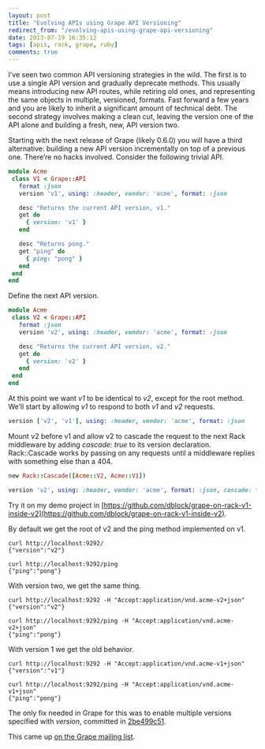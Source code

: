 ```yaml
---
layout: post
title: "Evolving APIs using Grape API Versioning"
redirect_from: "/evolving-apis-using-grape-api-versioning"
date: 2013-07-19 16:35:12
tags: [apis, rack, grape, ruby]
comments: true
---
```

I’ve seen two common API versioning strategies in the wild. The first is to use a single API version and gradually deprecate methods. This usually means introducing new API routes, while retiring old ones, and representing the same objects in multiple, versioned, formats. Fast forward a few years and you are likely to inherit a significant amount of technical debt. The second strategy involves making a clean cut, leaving the version one of the API alone and building a fresh, new, API version two.

Starting with the next release of Grape (likely 0.6.0) you will have a third alternative: building a new API version incrementally on top of a previous one. There’re no hacks involved. Consider the following trivial API.

```ruby
module Acme
 class V1 < Grape::API
   format :json
   version 'v1', using: :header, vendor: 'acme', format: :json

   desc "Returns the current API version, v1."
   get do
     { version: 'v1' }
   end

   desc "Returns pong."
   get "ping" do
     { ping: "pong" }
   end
 end
end
```

Define the next API version.

```ruby
module Acme
 class V2 < Grape::API
   format :json
   version 'v2', using: :header, vendor: 'acme', format: :json

   desc "Returns the current API version, v2."
   get do
     { version: 'v2' }
   end
 end
end
```

At this point we want _v1_ to be identical to _v2_, except for the root method. We’ll start by allowing _v1_ to respond to both _v1_ and _v2_ requests.

```ruby
version ['v2', 'v1'], using: :header, vendor: 'acme', format: :json
```

Mount v2 before v1 and allow v2 to cascade the request to the next Rack middleware by adding _cascade: true_ to its version declaration. Rack::Cascade works by passing on any requests until a middleware replies with something else than a 404.

```ruby
new Rack::Cascade([Acme::V2, Acme::V1])

version 'v2', using: :header, vendor: 'acme', format: :json, cascade: true
```

Try it on my demo project in [https://github.com/dblock/grape-on-rack-v1-inside-v2](https://github.com/dblock/grape-on-rack-v1-inside-v2).

By default we get the root of v2 and the ping method implemented on v1.

```
curl http://localhost:9292/
{"version":"v2"}

curl http://localhost:9292/ping
{"ping":"pong"}
```

With version two, we get the same thing.

```
curl http://localhost:9292 -H "Accept:application/vnd.acme-v2+json"
{"version":"v2"}

curl http://localhost:9292/ping -H "Accept:application/vnd.acme-v2+json"
{"ping":"pong"}
```

With version 1 we get the old behavior.

```
curl http://localhost:9292 -H "Accept:application/vnd.acme-v1+json"
{"version":"v1"}

curl http://localhost:9292/ping -H "Accept:application/vnd.acme-v1+json"
{"ping":"pong"}
```

The only fix needed in Grape for this was to enable multiple versions specified with _version_, committed in [2be499c51](https://github.com/intridea/grape/commit/2be499c51542e536e9e0bf7fd4e7587dd069e289).

This came up [on the Grape mailing list](https://groups.google.com/forum/?fromgroups#!topic/ruby-grape/yTQZtQmfxrs).
